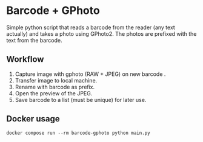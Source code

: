 # Barcode + GPhoto

Simple python script that reads a barcode from the reader (any text actually)
and takes a photo using GPhoto2.
The photos are prefixed with the text from the barcode.

## Workflow

1. Capture image with gphoto (RAW + JPEG) on new barcode .
2. Transfer image to local machine.
3. Rename with barcode as prefix.
4. Open the preview of the JPEG.
5. Save barcode to a list (must be unique) for later use.

## Docker usage

`docker compose run --rm barcode-gphoto python main.py`
